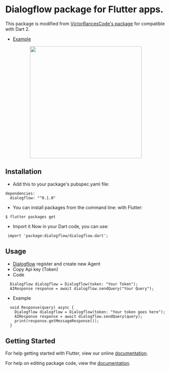 # Dialogflow package for Flutter apps.

This package is modified from [VictorRancesCode's package](https://github.com/VictorRancesCode/flutter_dialogflow) for compatible with Dart 2.
* [Example](https://github.com/ngoan98tv/flutter_dialogflow/tree/master/example)


<p align="center">
  <img src="https://raw.githubusercontent.com/ngoan98tv/flutter_dialogflow/master/image1.png" width="350"/>
</p>

## Installation

* Add this to your package's pubspec.yaml file:
```
dependencies:
  dialogflow: "^0.1.0"
```
* You can install packages from the command line:
  with Flutter:
```
$ flutter packages get
```

* Import it Now in your Dart code, you can use:
```
 import 'package:dialogflow/dialogflow.dart';
```


## Usage
* [Dialogflow](https://dialogflow.com/) register and create new Agent
* Copy Api key (Token)
* Code
```
  Dialogflow dialogflow = Dialogflow(token: "Your Token");
  AIResponse response = await dialogflow.sendQuery("Your Query");
```
* Example
```
  void Response(query) async {
    Dialogflow dialogflow = Dialogflow(token: "Your token goes here");
    AIResponse response = await dialogflow.sendQuery(query);
    print(response.getMessageResponse());
  }
```


## Getting Started

For help getting started with Flutter, view our online [documentation](https://flutter.io/).

For help on editing package code, view the [documentation](https://flutter.io/developing-packages/).